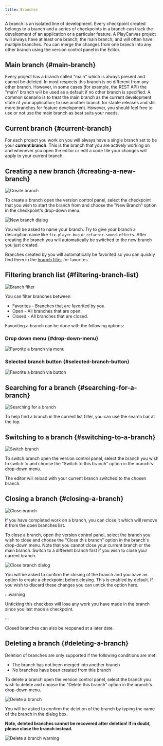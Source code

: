 ```yaml
---
title: Branches
---
```


A branch is an isolated line of development. Every checkpoint created belongs to a branch and a series of checkpoints in a branch can track the development of an application or a particular feature. A PlayCanvas project will always have at least one branch, the main branch, and will often have multiple branches. You can merge the changes from one branch into any other branch using the version control panel in the Editor.

## Main branch {#main-branch}

Every project has a branch called "main" which is always present and cannot be deleted. In most respects this branch is no different from any other branch. However, in some cases (for example, the REST API) the "main" branch will be used as a default if no other branch is specified. A common scenario is to treat the main branch as the current development state of your application; to use another branch for stable releases and still more branches for feature development. However, you should feel free to use or not use the main branch as best suits your needs.

## Current branch {#current-branch}

For each project you work on you will always have a single branch set to be your **current branch**. This is the branch that you are actively working on and whenever you open the editor or edit a code file your changes will apply to your current branch.

## Creating a new branch {#creating-a-new-branch}

![Create branch](/img/user-manual/version-control/branches/new-branch.png)

To create a branch open the version control panel, select the checkpoint that you wish to start the branch from and choose the "New Branch" option in the checkpoint's drop-down menu.

![New branch dialog](/img/user-manual/version-control/branches/new-branch-dialog.png)

You will be asked to name your branch. Try to give your branch a description name like `fix-player-bug` or `refactor-sound-effects`. After creating the branch you will automatically be switched to the new branch you just created.

Branches created by you will automatically be favorited so you can quickly find them in the [branch filter](#filtering-branch-list) for favorites.

## Filtering branch list {#filtering-branch-list}

![Branch filter](/img/user-manual/version-control/branches/filter-branches.gif)

You can filter branches between:

- Favorites - Branches that are favorited by you.
- Open - All branches that are open.
- Closed - All branches that are closed.

Favoriting a branch can be done with the following options:

### Drop down menu {#drop-down-menu}

![Favorite a branch via menu](/img/user-manual/version-control/branches/favorite-branch-via-dropdown.gif)

### Selected branch button {#selected-branch-button}

![Favorite a branch via button](/img/user-manual/version-control/branches/favorite-branch-via-button.gif)

## Searching for a branch {#searching-for-a-branch}

![Searching for a branch](/img/user-manual/version-control/branches/search-for-a-branch.gif)

To help find a branch in the current list filter, you can use the search bar at the top.

## Switching to a branch {#switching-to-a-branch}

![Switch branch](/img/user-manual/version-control/branches/switch-branch.png)

To switch branch open the version control panel, select the branch you wish to switch to and choose the "Switch to this branch" option in the branch's drop-down menu.

The editor will reload with your current branch switched to the chosen branch.

## Closing a branch {#closing-a-branch}

![Close branch](/img/user-manual/version-control/branches/close-branch.png)

If you have completed work on a branch, you can close it which will remove it from the open branches list.

To close a branch, open the version control panel, select the branch you wish to close and choose the "Close this branch" option in the branch's drop-down menu. Note that you cannot close your current branch or the main branch. Switch to a different branch first if you wish to close your current branch.

![Close branch dialog](/img/user-manual/version-control/branches/close-branch-dialog.png)

You will be asked to confirm the closing of the branch and you have an option to create a checkpoint before closing. This is enabled by default. If you wish to discard these changes you can untick the option here.

:::warning

Unticking this checkbox will lose any work you have made in the branch since you last made a checkpoint.

:::

Closed branches can also be reopened at a later date.

## Deleting a branch {#deleting-a-branch}

Deletion of branches are only supported if the following conditions are met:

- The branch has not been merged into another branch
- No branches have been created from this branch

To delete a branch open the version control panel, select the branch you wish to delete and choose the "Delete this branch" option in the branch's drop-down menu.

![Delete a branch](/img/user-manual/version-control/branches/delete-branch.png)

You will be asked to confirm the deletion of the branch by typing the name of the branch in the dialog box.

**Note, deleted branches cannot be recovered after deletion! If in doubt, please close the branch instead.**

![Delete a branch warning](/img/user-manual/version-control/branches/delete-branch-dialog.png)
